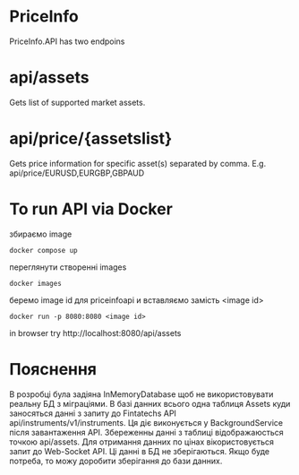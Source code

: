 # PriceInfo

PriceInfo.API has two endpoins

# api/assets
Gets list of supported market assets.

# api/price/{assetslist}

Gets price information for specific asset(s) separated by comma. E.g. api/price/EURUSD,EURGBP,GBPAUD


# To run API via Docker

збираємо image

<code>docker compose up</code>

переглянути створенні images

<code>docker images</code>

беремо image id для priceinfoapi и вставляємо замість &lt;image id&gt;

<code>docker run -p 8080:8080 &lt;image id&gt;</code>

in browser try http://localhost:8080/api/assets

# Пояснення
В розробці була задіяна InMemoryDatabase щоб не використовувати реальну БД з міграціями.
В базі данних всього одна таблиця Assets куди заносяться данні з запиту до Fintatechs API api/instruments/v1/instruments. Ця діє виконується у BackgroundService після завантаження API.
Збереженны данні з таблиці відображаюсться точкою api/assets.
Для отримання данних по цінах вікористовується запит до Web-Socket API. Ці данні в БД не зберігаються. Якщо буде потреба, то можу доробити зберігання до бази данних.
